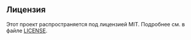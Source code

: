 ## Лицензия

Этот проект распространяется под лицензией MIT. Подробнее см. в файле [LICENSE](LICENSE).
